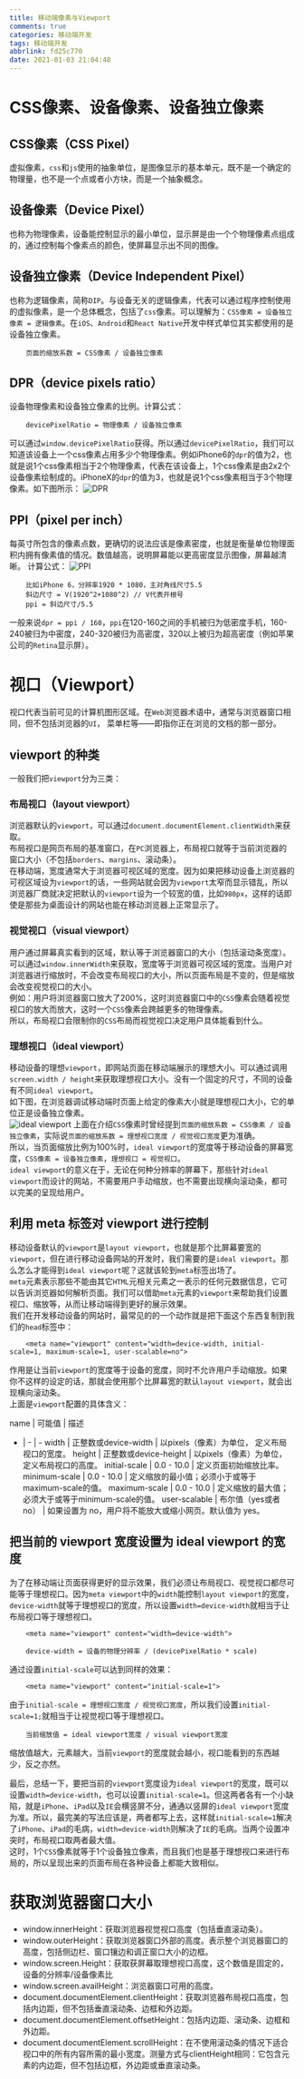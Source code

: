 ```yaml
---
title: 移动端像素与Viewport
comments: true
categories: 移动端开发
tags: 移动端开发
abbrlink: fd25c770
date: 2021-01-03 21:04:48
---
```


# CSS像素、设备像素、设备独立像素

## CSS像素（CSS Pixel）
虚拟像素，`css`和`js`使用的抽象单位，是图像显示的基本单元，既不是一个确定的物理量，也不是一个点或者小方块，而是一个抽象概念。

## 设备像素（Device Pixel）
也称为物理像素，设备能控制显示的最小单位，显示屏是由一个个物理像素点组成的，通过控制每个像素点的颜色，使屏幕显示出不同的图像。

## 设备独立像素（Device Independent Pixel）
也称为逻辑像素，简称`DIP`。与设备无关的逻辑像素，代表可以通过程序控制使用的虚拟像素，是一个总体概念，包括了`css`像素。可以理解为：`CSS像素 = 设备独立像素 = 逻辑像素`。在`iOS`、`Android`和`React Native`开发中样式单位其实都使用的是设备独立像素。  
```
    页面的缩放系数 = CSS像素 / 设备独立像素
```

## DPR（device pixels ratio）
设备物理像素和设备独立像素的比例。计算公式：
```
    devicePixelRatio = 物理像素 / 设备独立像素
```
可以通过`window.devicePixelRatio`获得。所以通过`devicePixelRatio`，我们可以知道该设备上一个css像素占用多少个物理像素。例如iPhone6的`dpr`的值为2，也就是说1个css像素相当于2个物理像素，代表在该设备上，1个css像素是由2x2个设备像素绘制成的。iPhoneX的`dpr`的值为3，也就是说1个css像素相当于3个物理像素。如下图所示：
![DPR](/images/blog/mobile-compatiable/dpr.png)

## PPI（pixel per inch）
每英寸所包含的像素点数，更确切的说法应该是像素密度，也就是衡量单位物理面积内拥有像素值的情况。数值越高，说明屏幕能以更高密度显示图像，屏幕越清晰。 计算公式： 
![PPI](/images/blog/mobile-compatiable/ppi.png)
```
    比如iPhone 6，分辨率1920 * 1080，主对角线尺寸5.5
    斜边尺寸 = V(1920^2+1080^2) // V代表开根号 
    ppi = 斜边尺寸/5.5 
```
一般来说`dpr = ppi / 160`，`ppi`在120-160之间的手机被归为低密度手机，160-240被归为中密度，240-320被归为高密度，320以上被归为超高密度（例如苹果公司的`Retina`显示屏）。  


# 视口（Viewport）
视口代表当前可见的计算机图形区域。在`Web`浏览器术语中，通常与浏览器窗口相同，但不包括浏览器的`UI`， 菜单栏等——即指你正在浏览的文档的那一部分。  

## viewport 的种类
一般我们把`viewport`分为三类：
### 布局视口（layout viewport）
浏览器默认的`viewport`，可以通过`document.documentElement.clientWidth`来获取。  
布局视口是网页布局的基准窗口，在`PC`浏览器上，布局视口就等于当前浏览器的窗口大小（不包括`borders`、`margins`、滚动条）。  
在移动端，宽度通常大于浏览器可视区域的宽度。因为如果把移动设备上浏览器的可视区域设为`viewport`的话，一些网站就会因为`viewport`太窄而显示错乱，所以浏览器厂商就决定把默认的`viewport`设为一个较宽的值，比如`980px`，这样的话即使是那些为桌面设计的网站也能在移动浏览器上正常显示了。  

### 视觉视口（visual viewport）
用户通过屏幕真实看到的区域，默认等于浏览器窗口的大小（包括滚动条宽度）。可以通过`window.innerWidth`来获取，宽度等于浏览器可视区域的宽度。当用户对浏览器进行缩放时，不会改变布局视口的大小，所以页面布局是不变的，但是缩放会改变视觉视口的大小。  
例如：用户将浏览器窗口放大了200%，这时浏览器窗口中的`CSS`像素会随着视觉视口的放大而放大，这时一个`CSS`像素会跨越更多的物理像素。  
所以，布局视口会限制你的`CSS`布局而视觉视口决定用户具体能看到什么。  

### 理想视口（ideal viewport）
移动设备的理想`viewport`，即网站页面在移动端展示的理想大小。可以通过调用`screen.width / height`来获取理想视口大小。没有一个固定的尺寸，不同的设备有不同`ideal viewport`。  
如下图，在浏览器调试移动端时页面上给定的像素大小就是理想视口大小，它的单位正是设备独立像素。  
![ideal viewport](/images/blog/mobile-compatiable/ideal-viewport.png)
上面在介绍`CSS`像素时曾经提到`页面的缩放系数 = CSS像素 / 设备独立像素`，实际说`页面的缩放系数 = 理想视口宽度 / 视觉视口宽度`更为准确。  
所以，当页面缩放比例为100%时，`ideal viewport`的宽度等于移动设备的屏幕宽度，`CSS像素 = 设备独立像素`，`理想视口 = 视觉视口`。  
`ideal viewport`的意义在于，无论在何种分辨率的屏幕下，那些针对`ideal viewport`而设计的网站，不需要用户手动缩放，也不需要出现横向滚动条，都可以完美的呈现给用户。

## 利用 meta 标签对 viewport 进行控制
移动设备默认的`viewport`是`layout viewport`，也就是那个比屏幕要宽的`viewport`，但在进行移动设备网站的开发时，我们需要的是`ideal viewport`。那么怎么才能得到`ideal viewport`呢？这就该轮到`meta`标签出场了。  
`meta`元素表示那些不能由其它`HTML`元相关元素之一表示的任何元数据信息，它可以告诉浏览器如何解析页面。我们可以借助`meta`元素的`viewport`来帮助我们设置视口、缩放等，从而让移动端得到更好的展示效果。  
我们在开发移动设备的网站时，最常见的的一个动作就是把下面这个东西复制到我们的`head`标签中：
```
    <meta name="viewport" content="width=device-width, initial-scale=1, maximum-scale=1, user-scalable=no">
```
作用是让当前`viewport`的宽度等于设备的宽度，同时不允许用户手动缩放。如果你不这样的设定的话，那就会使用那个比屏幕宽的默认`layout viewport`，就会出现横向滚动条。  
上面是`viewport`配置的具体含义：

name | 可能值 | 描述
- | - | -
width  | 正整数或device-width | 以pixels（像素）为单位， 定义布局视口的宽度。
height  | 正整数或device-height | 以pixels（像素）为单位， 定义布局视口的高度。
initial-scale  | 0.0 - 10.0 | 定义页面初始缩放比率。
minimum-scale  | 0.0 - 10.0 | 定义缩放的最小值；必须小于或等于maximum-scale的值。
maximum-scale  | 0.0 - 10.0 | 定义缩放的最大值；必须大于或等于minimum-scale的值。
user-scalable  | 布尔值（yes或者no） | 如果设置为 no，用户将不能放大或缩小网页。默认值为 yes。
  
## 把当前的 viewport 宽度设置为 ideal viewport 的宽度
为了在移动端让页面获得更好的显示效果，我们必须让布局视口、视觉视口都尽可能等于理想视口。因为`meta viewport`中的`width`能控制`layout viewport`的宽度，`device-width`就等于理想视口的宽度，所以设置`width=device-width`就相当于让布局视口等于理想视口。
```
    <meta name="viewport" content="width=device-width">

    device-width = 设备的物理分辨率 / (devicePixelRatio * scale)
```

通过设置`initial-scale`可以达到同样的效果：
```
    <meta name="viewport" content="initial-scale=1">
```
由于`initial-scale = 理想视口宽度 / 视觉视口宽度`，所以我们设置`initial-scale=1;`就相当于让视觉视口等于理想视口。
```
    当前缩放值 = ideal viewport宽度 / visual viewport宽度
```
缩放值越大，元素越大，当前`viewport`的宽度就会越小，视口能看到的东西越少，反之亦然。

最后，总结一下，要把当前的`viewport`宽度设为`ideal viewport`的宽度，既可以设置`width=device-width`，也可以设置`initial-scale=1`。但这两者各有一个小缺陷，就是`iPhone`、`iPad`以及`IE`会横竖屏不分，通通以竖屏的`ideal viewport`宽度为准。所以，最完美的写法应该是，两者都写上去，这样就`initial-scale=1`解决了`iPhone`、`iPad`的毛病，`width=device-width`则解决了`IE`的毛病。当两个设置冲突时，布局视口取两者最大值。   
这时，1个`CSS`像素就等于1个设备独立像素，而且我们也是基于理想视口来进行布局的，所以呈现出来的页面布局在各种设备上都能大致相似。  

# 获取浏览器窗口大小
- window.innerHeight：获取浏览器视觉视口高度（包括垂直滚动条）。
- window.outerHeight：获取浏览器窗口外部的高度。表示整个浏览器窗口的高度，包括侧边栏、窗口镶边和调正窗口大小的边框。
- window.screen.Height：获取获屏幕取理想视口高度，这个数值是固定的，设备的分辨率/设备像素比
- window.screen.availHeight：浏览器窗口可用的高度。
- document.documentElement.clientHeight：获取浏览器布局视口高度，包括内边距，但不包括垂直滚动条、边框和外边距。
- document.documentElement.offsetHeight：包括内边距、滚动条、边框和外边距。
- document.documentElement.scrollHeight：在不使用滚动条的情况下适合视口中的所有内容所需的最小宽度。测量方式与clientHeight相同：它包含元素的内边距，但不包括边框，外边距或垂直滚动条。